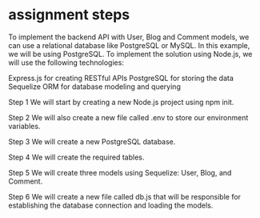 # assignment steps ##
To implement the backend API with User, Blog and Comment models, we can use a relational database like PostgreSQL or MySQL. In this example, we will be using PostgreSQL. To implement the solution using Node.js, we will use the following technologies:

Express.js for creating RESTful APIs
PostgreSQL for storing the data
Sequelize ORM for database modeling and querying


Step 1
We will start by creating a new Node.js project using npm init. 

Step 2
We will also create a new file called .env to store our environment variables. 

Step 3
We will create a new PostgreSQL database.

Step 4
We will create the required tables.

Step 5
We will create three models using Sequelize: User, Blog, and Comment.

Step 6
We will create a new file called db.js that will be responsible for establishing the database connection and loading the models.
